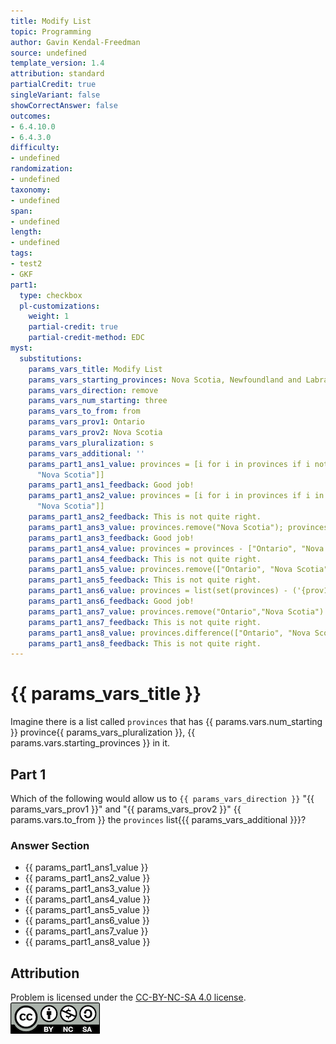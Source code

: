 ```yaml
---
title: Modify List
topic: Programming
author: Gavin Kendal-Freedman
source: undefined
template_version: 1.4
attribution: standard
partialCredit: true
singleVariant: false
showCorrectAnswer: false
outcomes:
- 6.4.10.0
- 6.4.3.0
difficulty:
- undefined
randomization:
- undefined
taxonomy:
- undefined
span:
- undefined
length:
- undefined
tags:
- test2
- GKF
part1:
  type: checkbox
  pl-customizations:
    weight: 1
    partial-credit: true
    partial-credit-method: EDC
myst:
  substitutions:
    params_vars_title: Modify List
    params_vars_starting_provinces: Nova Scotia, Newfoundland and Labrador, and Ontario
    params_vars_direction: remove
    params_vars_num_starting: three
    params_vars_to_from: from
    params_vars_prov1: Ontario
    params_vars_prov2: Nova Scotia
    params_vars_pluralization: s
    params_vars_additional: ''
    params_part1_ans1_value: provinces = [i for i in provinces if i not in ["Ontario",
      "Nova Scotia"]]
    params_part1_ans1_feedback: Good job!
    params_part1_ans2_value: provinces = [i for i in provinces if i in ["Ontario",
      "Nova Scotia"]]
    params_part1_ans2_feedback: This is not quite right.
    params_part1_ans3_value: provinces.remove("Nova Scotia"); provinces.remove("Ontario")
    params_part1_ans3_feedback: Good job!
    params_part1_ans4_value: provinces = provinces - ["Ontario", "Nova Scotia"]
    params_part1_ans4_feedback: This is not quite right.
    params_part1_ans5_value: provinces.remove(["Ontario", "Nova Scotia"])
    params_part1_ans5_feedback: This is not quite right.
    params_part1_ans6_value: provinces = list(set(provinces) - ('{prov1}', '{prov2}'))
    params_part1_ans6_feedback: Good job!
    params_part1_ans7_value: provinces.remove("Ontario","Nova Scotia")
    params_part1_ans7_feedback: This is not quite right.
    params_part1_ans8_value: provinces.difference(["Ontario", "Nova Scotia"])
    params_part1_ans8_feedback: This is not quite right.
---
```

# {{ params_vars_title }}
Imagine there is a list called `provinces` that has {{ params.vars.num_starting }} province{{ params_vars_pluralization }}, {{ params.vars.starting_provinces }} in it.

## Part 1

Which of the following would allow us to `{{ params_vars_direction }}` "{{ params_vars_prov1 }}" and "{{ params_vars_prov2 }}" {{ params.vars.to_from }} the `provinces` list{{{ params_vars_additional }}}?

### Answer Section

- {{ params_part1_ans1_value }}
- {{ params_part1_ans2_value }}
- {{ params_part1_ans3_value }}
- {{ params_part1_ans4_value }}
- {{ params_part1_ans5_value }}
- {{ params_part1_ans6_value }}
- {{ params_part1_ans7_value }}
- {{ params_part1_ans8_value }}

## Attribution

Problem is licensed under the [CC-BY-NC-SA 4.0 license](https://creativecommons.org/licenses/by-nc-sa/4.0/).<br> ![The Creative Commons 4.0 license requiring attribution-BY, non-commercial-NC, and share-alike-SA license.](https://raw.githubusercontent.com/firasm/bits/master/by-nc-sa.png)